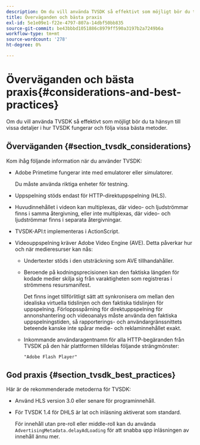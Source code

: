 ```yaml
---
description: Om du vill använda TVSDK så effektivt som möjligt bör du ta hänsyn till vissa detaljer i hur TVSDK fungerar och följa vissa bästa metoder.
title: Överväganden och bästa praxis
exl-id: 5e1e09e1-f22e-4797-807a-14dbf50bb835
source-git-commit: be43bbbd1051886c8979ff590a3197b2a7249b6a
workflow-type: tm+mt
source-wordcount: '278'
ht-degree: 0%

---
```


# Överväganden och bästa praxis{#considerations-and-best-practices}

Om du vill använda TVSDK så effektivt som möjligt bör du ta hänsyn till vissa detaljer i hur TVSDK fungerar och följa vissa bästa metoder.

## Överväganden {#section_tvsdk_considerations}

Kom ihåg följande information när du använder TVSDK:

* Adobe Primetime fungerar inte med emulatorer eller simulatorer.

   Du måste använda riktiga enheter för testning.
* Uppspelning stöds endast för HTTP-direktuppspelning (HLS).
* Huvudinnehållet i videon kan multiplexas, där video- och ljudströmmar finns i samma återgivning, eller inte multiplexas, där video- och ljudströmmar finns i separata återgivningar.
* TVSDK-API:t implementeras i ActionScript.
* Videouppspelning kräver Adobe Video Engine (AVE). Detta påverkar hur och när medieresurser kan nås:

   * Undertexter stöds i den utsträckning som AVE tillhandahåller.
   * Beroende på kodningsprecisionen kan den faktiska längden för kodade medier skilja sig från varaktigheten som registreras i strömmens resursmanifest.

      Det finns inget tillförlitligt sätt att synkronisera om mellan den idealiska virtuella tidslinjen och den faktiska tidslinjen för uppspelning. Förloppsspårning för direktuppspelning för annonshantering och videoanalys måste använda den faktiska uppspelningstiden, så rapporterings- och användargränssnittets beteende kanske inte spårar medie- och reklaminnehållet exakt.
   * Inkommande användaragentnamn för alla HTTP-begäranden från TVSDK på den här plattformen tilldelas följande strängmönster:

      ```
      "Adobe Flash Player"
      ```

## God praxis {#section_tvsdk_best_practices}

Här är de rekommenderade metoderna för TVSDK:

* Använd HLS version 3.0 eller senare för programinnehåll.
* För TVSDK 1.4 för DHLS är lat och inläsning aktiverat som standard.

   För innehåll utan pre-roll eller middle-roll kan du använda `AdvertisingMetadata.delayAdLoading` för att snabba upp inläsningen av innehåll ännu mer.
